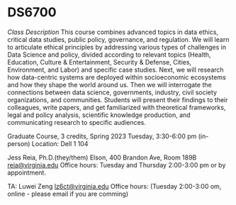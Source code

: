 # DS6700

_Class Description_ 
This course combines advanced topics in data ethics, critical data studies, public policy, governance, and regulation. We will learn to articulate ethical principles by addressing various types of challenges in Data Science and policy, divided according to relevant topics (Health, Education, Culture & Entertainment, Security & Defense, Cities, Environment, and Labor) and specific case studies. Next, we will research how data-centric systems are deployed within socioeconomic ecosystems and how they shape the world around us. Then we will interrogate the connections between data science, governments, industry, civil society organizations, and communities. Students will present their findings to their colleagues, write papers, and get familiarized with theoretical frameworks, legal and policy analysis, scientific knowledge production, and communicating research to specific audiences.

Graduate Course, 3 credits, Spring 2023
Tuesday, 3:30-6:00 pm (in-person)
Location: Dell 1 104

Jess Reia, Ph.D.(they/them) 
Elson, 400 Brandon Ave, Room 189B
reia@virginia.edu 
Office hours: Tuesday and Thursday 2:00-3:00 pm or by appointment. 

TA: Luwei Zeng 
lz6ct@virginia.edu 
Office hours: (Tuesday 2:00-3:00 om, online - please email if you are comming)
